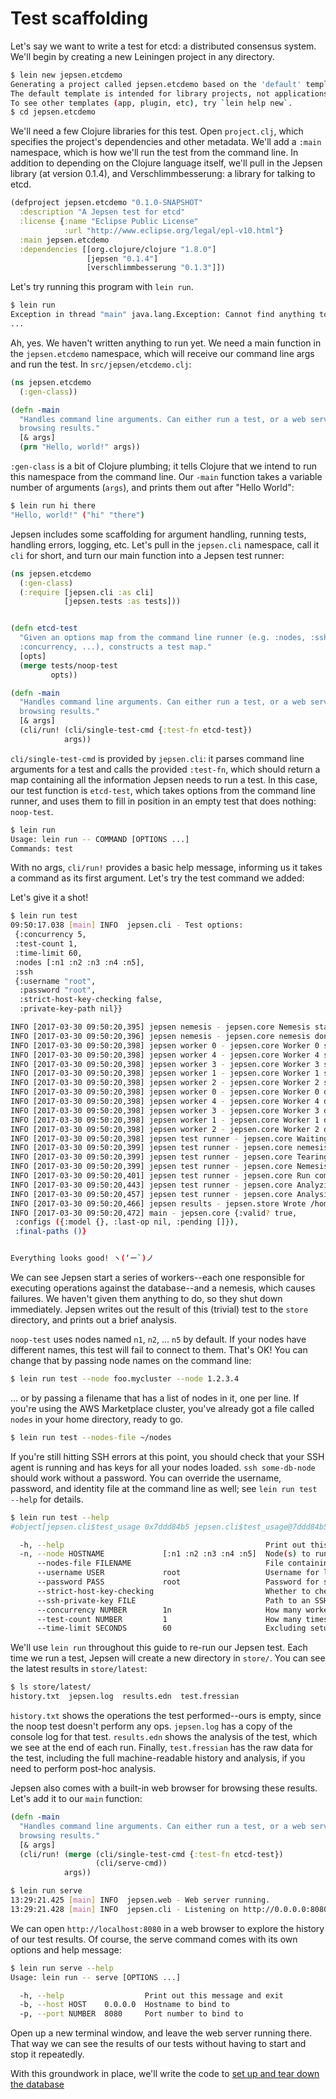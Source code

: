 # Test scaffolding

Let's say we want to write a test for etcd: a distributed consensus
system. We'll begin by creating a new Leiningen project in any directory.

```bash
$ lein new jepsen.etcdemo
Generating a project called jepsen.etcdemo based on the 'default' template.
The default template is intended for library projects, not applications.
To see other templates (app, plugin, etc), try `lein help new`.
$ cd jepsen.etcdemo
```

We'll need a few Clojure libraries for this test. Open `project.clj`, which
specifies the project's dependencies and other metadata. We'll add a `:main`
namespace, which is how we'll run the test from the command line. In addition
to depending on the Clojure language itself, we'll pull in the Jepsen library
(at version 0.1.4), and Verschlimmbesserung: a library for talking to etcd.

```clj
(defproject jepsen.etcdemo "0.1.0-SNAPSHOT"
  :description "A Jepsen test for etcd"
  :license {:name "Eclipse Public License"
            :url "http://www.eclipse.org/legal/epl-v10.html"}
  :main jepsen.etcdemo
  :dependencies [[org.clojure/clojure "1.8.0"]
                 [jepsen "0.1.4"]
                 [verschlimmbesserung "0.1.3"]])
```

Let's try running this program with `lein run`.

```bash
$ lein run
Exception in thread "main" java.lang.Exception: Cannot find anything to run for: jepsen.etcdemo, compiling:(/tmp/form-init6673004597601163646.clj:1:73)
...
```

Ah, yes. We haven't written anything to run yet. We need a main function in the `jepsen.etcdemo` namespace, which will receive our command line args and run the test. In `src/jepsen/etcdemo.clj`:

```clj
(ns jepsen.etcdemo
  (:gen-class))

(defn -main
  "Handles command line arguments. Can either run a test, or a web server for
  browsing results."
  [& args]
  (prn "Hello, world!" args))
```

`:gen-class` is a bit of Clojure plumbing; it tells Clojure that we intend to
run this namespace from the command line. Our `-main` function takes a variable
number of arguments (`args`), and prints them out after "Hello World":

```bash
$ lein run hi there
"Hello, world!" ("hi" "there")
```

Jepsen includes some scaffolding for argument handling, running tests, handling
errors, logging, etc. Let's pull in the `jepsen.cli` namespace, call it `cli` for short, and turn our main function into a Jepsen test runner:

```clj
(ns jepsen.etcdemo
  (:gen-class)
  (:require [jepsen.cli :as cli]
            [jepsen.tests :as tests]))


(defn etcd-test
  "Given an options map from the command line runner (e.g. :nodes, :ssh,
  :concurrency, ...), constructs a test map."
  [opts]
  (merge tests/noop-test
         opts))

(defn -main
  "Handles command line arguments. Can either run a test, or a web server for
  browsing results."
  [& args]
  (cli/run! (cli/single-test-cmd {:test-fn etcd-test})
            args))
```

`cli/single-test-cmd` is provided by `jepsen.cli`: it parses command line
arguments for a test and calls the provided `:test-fn`, which should return a
map containing all the information Jepsen needs to run a test. In this case,
our test function is `etcd-test`, which takes options from the command line
runner, and uses them to fill in position in an empty test that does nothing:
`noop-test`.

```bash
$ lein run
Usage: lein run -- COMMAND [OPTIONS ...]
Commands: test
```

With no args, `cli/run!` provides a basic help message, informing us it takes a
command as its first argument. Let's try the test command we added:

Let's give it a shot!

```bash
$ lein run test
09:50:17.038 [main] INFO  jepsen.cli - Test options:
 {:concurrency 5,
 :test-count 1,
 :time-limit 60,
 :nodes [:n1 :n2 :n3 :n4 :n5],
 :ssh
 {:username "root",
  :password "root",
  :strict-host-key-checking false,
  :private-key-path nil}}

INFO [2017-03-30 09:50:20,395] jepsen nemesis - jepsen.core Nemesis starting
INFO [2017-03-30 09:50:20,396] jepsen nemesis - jepsen.core nemesis done
INFO [2017-03-30 09:50:20,398] jepsen worker 0 - jepsen.core Worker 0 starting
INFO [2017-03-30 09:50:20,398] jepsen worker 4 - jepsen.core Worker 4 starting
INFO [2017-03-30 09:50:20,398] jepsen worker 3 - jepsen.core Worker 3 starting
INFO [2017-03-30 09:50:20,398] jepsen worker 1 - jepsen.core Worker 1 starting
INFO [2017-03-30 09:50:20,398] jepsen worker 2 - jepsen.core Worker 2 starting
INFO [2017-03-30 09:50:20,398] jepsen worker 0 - jepsen.core Worker 0 done
INFO [2017-03-30 09:50:20,398] jepsen worker 4 - jepsen.core Worker 4 done
INFO [2017-03-30 09:50:20,398] jepsen worker 3 - jepsen.core Worker 3 done
INFO [2017-03-30 09:50:20,398] jepsen worker 1 - jepsen.core Worker 1 done
INFO [2017-03-30 09:50:20,398] jepsen worker 2 - jepsen.core Worker 2 done
INFO [2017-03-30 09:50:20,398] jepsen test runner - jepsen.core Waiting for nemesis to complete
INFO [2017-03-30 09:50:20,399] jepsen test runner - jepsen.core nemesis done.
INFO [2017-03-30 09:50:20,399] jepsen test runner - jepsen.core Tearing down nemesis
INFO [2017-03-30 09:50:20,399] jepsen test runner - jepsen.core Nemesis torn down
INFO [2017-03-30 09:50:20,401] jepsen test runner - jepsen.core Run complete, writing
INFO [2017-03-30 09:50:20,443] jepsen test runner - jepsen.core Analyzing
INFO [2017-03-30 09:50:20,457] jepsen test runner - jepsen.core Analysis complete
INFO [2017-03-30 09:50:20,466] jepsen results - jepsen.store Wrote /home/aphyr/jepsen/etcdemo/store/noop/20170330T095017.000-0500/results.edn
INFO [2017-03-30 09:50:20,472] main - jepsen.core {:valid? true,
 :configs ({:model {}, :last-op nil, :pending []}),
 :final-paths ()}


Everything looks good! ヽ(‘ー`)ノ
```

We can see Jepsen start a series of workers--each one responsible for executing
operations against the database--and a nemesis, which causes failures. We
haven't given them anything to do, so they shut down immediately. Jepsen writes
out the result of this (trivial) test to the `store` directory, and prints out
a brief analysis.

`noop-test` uses nodes named `n1`, `n2`, ... `n5` by default. If your nodes
have different names, this test will fail to connect to them. That's OK! You can change that by passing node names on the command line:

```bash
$ lein run test --node foo.mycluster --node 1.2.3.4
```

... or by passing a filename that has a list of nodes in it, one per line. If
you're using the AWS Marketplace cluster, you've already got a file called
`nodes` in your home directory, ready to go.

```bash
$ lein run test --nodes-file ~/nodes
```

If you're still hitting SSH errors at this point, you should check that your
SSH agent is running and has keys for all your nodes loaded. `ssh some-db-node`
should work without a password. You can override the username, password, and
identity file at the command line as well; see `lein run test --help` for
details.

```bash
$ lein run test --help
#object[jepsen.cli$test_usage 0x7ddd84b5 jepsen.cli$test_usage@7ddd84b5]

  -h, --help                                             Print out this message and exit
  -n, --node HOSTNAME             [:n1 :n2 :n3 :n4 :n5]  Node(s) to run test on
      --nodes-file FILENAME                              File containing node hostnames, one per line.
      --username USER             root                   Username for logins
      --password PASS             root                   Password for sudo access
      --strict-host-key-checking                         Whether to check host keys
      --ssh-private-key FILE                             Path to an SSH identity file
      --concurrency NUMBER        1n                     How many workers should we run? Must be an integer, optionally followed by n (e.g. 3n) to multiply by the number of nodes.
      --test-count NUMBER         1                      How many times should we repeat a test?
      --time-limit SECONDS        60                     Excluding setup and teardown, how long should a test run for, in seconds?
```

We'll use `lein run` throughout this guide to re-run our Jepsen test. Each time we run a test, Jepsen will create a new directory in `store/`. You can see the latest results in `store/latest`:

```bash
$ ls store/latest/
history.txt  jepsen.log  results.edn  test.fressian
```

`history.txt` shows the operations the test performed--ours is empty, since the
noop test doesn't perform any ops. `jepsen.log` has a copy of the console log
for that test. `results.edn` shows the analysis of the test, which we see at
the end of each run. Finally, `test.fressian` has the raw data for the test,
including the full machine-readable history and analysis, if you need to
perform post-hoc analysis.

Jepsen also comes with a built-in web browser for browsing these results. Let's add it to our `main` function:

```clj
(defn -main
  "Handles command line arguments. Can either run a test, or a web server for
  browsing results."
  [& args]
  (cli/run! (merge (cli/single-test-cmd {:test-fn etcd-test})
                   (cli/serve-cmd))
            args))
```

```bash
$ lein run serve
13:29:21.425 [main] INFO  jepsen.web - Web server running.
13:29:21.428 [main] INFO  jepsen.cli - Listening on http://0.0.0.0:8080/
```

We can open `http://localhost:8080` in a web browser to explore the history of
our test results. Of course, the serve command comes with its own options and
help message:

```bash
$ lein run serve --help
Usage: lein run -- serve [OPTIONS ...]

  -h, --help                  Print out this message and exit
  -b, --host HOST    0.0.0.0  Hostname to bind to
  -p, --port NUMBER  8080     Port number to bind to
```

Open up a new terminal window, and leave the web server running there. That way
we can see the results of our tests without having to start and stop it
repeatedly.

With this groundwork in place, we'll write the code to [set up and tear down the database](db.md)
